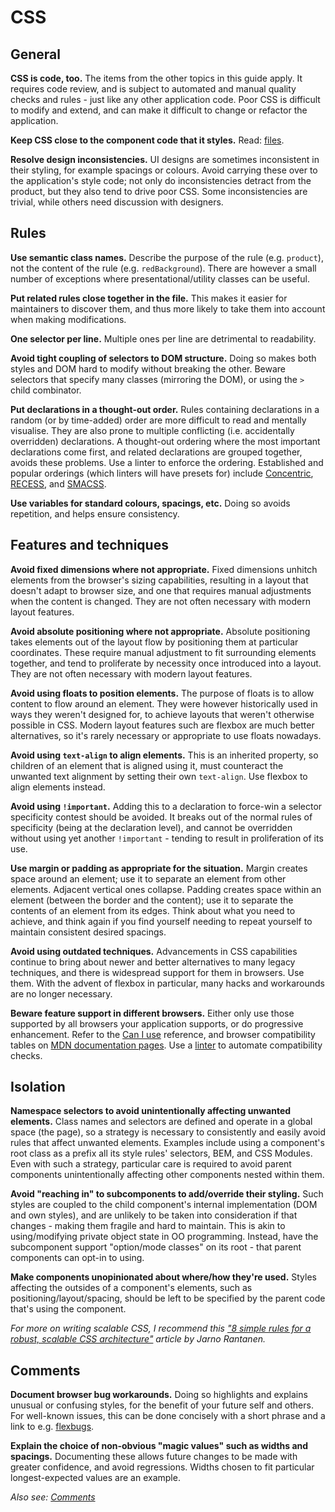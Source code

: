 # CSS


## General

**CSS is code, too.** The items from the other topics in this guide apply. It requires code review, and is subject to automated and manual quality checks and rules - just like any other application code. Poor CSS is difficult to modify and extend, and can make it difficult to change or refactor the application.

**Keep CSS close to the component code that it styles.** Read: [files](files.md).

**Resolve design inconsistencies.** UI designs are sometimes inconsistent in their styling, for example spacings or colours. Avoid carrying these over to the application's style code; not only do inconsistencies detract from the product, but they also tend to drive poor CSS. Some inconsistencies are trivial, while others need discussion with designers.


## Rules

**Use semantic class names.** Describe the purpose of the rule (e.g. `product`), not the content of the rule (e.g. `redBackground`). There are however a small number of exceptions where presentational/utility classes can be useful.

**Put related rules close together in the file.** This makes it easier for maintainers to discover them, and thus more likely to take them into account when making modifications.

**One selector per line.** Multiple ones per line are detrimental to readability.

**Avoid tight coupling of selectors to DOM structure.** Doing so makes both styles and DOM hard to modify without breaking the other. Beware selectors that specify many classes (mirroring the DOM), or using the `>` child combinator.

**Put declarations in a thought-out order.** Rules containing declarations in a random (or by time-added) order are more difficult to read and mentally visualise. They are also prone to multiple conflicting (i.e. accidentally overridden) declarations. A thought-out ordering where the most important declarations come first, and related declarations are grouped together, avoids these problems. Use a linter to enforce the ordering. Established and popular orderings (which linters will have presets for) include [Concentric](http://rhodesmill.org/brandon/2011/concentric-css/), [RECESS](http://twitter.github.io/recess/), and [SMACSS](https://smacss.com/book/formatting#grouping).

**Use variables for standard colours, spacings, etc.** Doing so avoids repetition, and helps ensure consistency.


## Features and techniques

**Avoid fixed dimensions where not appropriate.** Fixed dimensions unhitch elements from the browser's sizing capabilities, resulting in a layout that doesn't adapt to browser size, and one that requires manual adjustments when the content is changed. They are not often necessary with modern layout features.

**Avoid absolute positioning where not appropriate.** Absolute positioning takes elements out of the layout flow by positioning them at particular coordinates. These require manual adjustment to fit surrounding elements together, and tend to proliferate by necessity once introduced into a layout. They are not often necessary with modern layout features.

**Avoid using floats to position elements.** The purpose of floats is to allow content to flow around an element. They were however historically used in ways they weren't designed for, to achieve layouts that weren't otherwise possible in CSS. Modern layout features such are flexbox are much better alternatives, so it's rarely necessary or appropriate to use floats nowadays.

**Avoid using `text-align` to align elements.** This is an inherited property, so children of an element that is aligned using it, must counteract the unwanted text alignment by setting their own `text-align`. Use flexbox to align elements instead.

**Avoid using `!important`.** Adding this to a declaration to force-win a selector specificity contest should be avoided. It breaks out of the normal rules of specificity (being at the declaration level), and cannot be overridden without using yet another `!important` - tending to result in proliferation of its use.

**Use margin or padding as appropriate for the situation.** Margin creates space around an element; use it to separate an element from other elements. Adjacent vertical ones collapse. Padding creates space within an element (between the border and the content); use it to separate the contents of an element from its edges. Think about what you need to achieve, and think again if you find yourself needing to repeat yourself to maintain consistent desired spacings.

**Avoid using outdated techniques.** Advancements in CSS capabilities continue to bring about newer and better alternatives to many legacy techniques, and there is widespread support for them in browsers. Use them. With the advent of flexbox in particular, many hacks and workarounds are no longer necessary.

**Beware feature support in different browsers.** Either only use those supported by all browsers your application supports, or do progressive enhancement. Refer to the  [Can I use](https://caniuse.com/) reference, and browser compatibility tables on [MDN documentation pages](https://developer.mozilla.org/en-US/docs/Web/CSS/flex#Browser_compatibility). Use a [linter](https://github.com/anandthakker/doiuse) to automate compatibility checks.


## Isolation

**Namespace selectors to avoid unintentionally affecting unwanted elements.** Class names and selectors are defined and operate in a global space (the page), so a strategy is necessary to consistently and easily avoid rules that affect unwanted elements. Examples include using a component's root class as a prefix all its style rules' selectors, BEM, and CSS Modules. Even with such a strategy, particular care is required to avoid parent components unintentionally affecting other components nested within them.

**Avoid "reaching in" to subcomponents to add/override their styling.** Such styles are coupled to the child component's internal implementation (DOM and own styles), and are unlikely to be taken into consideration if that changes - making them fragile and hard to maintain. This is akin to using/modifying private object state in OO programming. Instead, have the subcomponent support "option/mode classes" on its root - that parent components can opt-in to using.

**Make components unopinionated about where/how they're used.** Styles affecting the outsides of a component's elements, such as positioning/layout/spacing, should be left to be specified by the parent code that's using the component.

*For more on writing scalable CSS, I recommend this ["8 simple rules for a robust, scalable CSS architecture"](https://github.com/jareware/css-architecture) article by Jarno Rantanen.*


## Comments

**Document browser bug workarounds.** Doing so highlights and explains unusual or confusing styles, for the benefit of your future self and others. For well-known issues, this can be done concisely with a short phrase and a link to e.g. [flexbugs](https://github.com/philipwalton/flexbugs#flexbug-1).

**Explain the choice of non-obvious "magic values" such as widths and spacings.** Documenting these allows future changes to be made with greater confidence, and avoid regressions. Widths chosen to fit particular longest-expected values are an example.

*Also see: [Comments](comments.md)*
